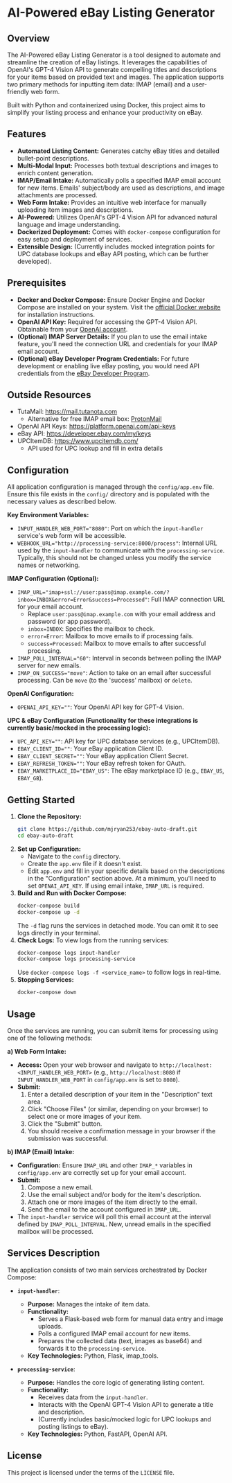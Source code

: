# AI-Powered eBay Listing Generator

## Overview

The AI-Powered eBay Listing Generator is a tool designed to automate and streamline the creation of eBay listings. It leverages the capabilities of OpenAI's GPT-4 Vision API to generate compelling titles and descriptions for your items based on provided text and images. The application supports two primary methods for inputting item data: IMAP (email) and a user-friendly web form.

Built with Python and containerized using Docker, this project aims to simplify your listing process and enhance your productivity on eBay.

## Features

*   **Automated Listing Content:** Generates catchy eBay titles and detailed bullet-point descriptions.
*   **Multi-Modal Input:** Processes both textual descriptions and images to enrich content generation.
*   **IMAP/Email Intake:** Automatically polls a specified IMAP email account for new items. Emails' subject/body are used as descriptions, and image attachments are processed.
*   **Web Form Intake:** Provides an intuitive web interface for manually uploading item images and descriptions.
*   **AI-Powered:** Utilizes OpenAI's GPT-4 Vision API for advanced natural language and image understanding.
*   **Dockerized Deployment:** Comes with `docker-compose` configuration for easy setup and deployment of services.
*   **Extensible Design:** (Currently includes mocked integration points for UPC database lookups and eBay API posting, which can be further developed).

## Prerequisites

*   **Docker and Docker Compose:** Ensure Docker Engine and Docker Compose are installed on your system. Visit the [official Docker website](https://docs.docker.com/get-docker/) for installation instructions.
*   **OpenAI API Key:** Required for accessing the GPT-4 Vision API. Obtainable from your [OpenAI account](https://platform.openai.com/api-keys).
*   **(Optional) IMAP Server Details:** If you plan to use the email intake feature, you'll need the connection URL and credentials for your IMAP email account.
*   **(Optional) eBay Developer Program Credentials:** For future development or enabling live eBay posting, you would need API credentials from the [eBay Developer Program](https://developer.ebay.com/).

## Outside Resources

*   TutaMail: https://mail.tutanota.com
    * Alternative for free IMAP email box:  [ProtonMail](https://mail.proton.me)
*   OpenAI API Keys: https://platform.openai.com/api-keys
*   eBay API: https://developer.ebay.com/my/keys
*   UPCItemDB: https://www.upcitemdb.com/
    *   API used for UPC lookup and fill in extra details


## Configuration

All application configuration is managed through the `config/app.env` file. Ensure this file exists in the `config/` directory and is populated with the necessary values as described below.

**Key Environment Variables:**

*   `INPUT_HANDLER_WEB_PORT="8080"`: Port on which the `input-handler` service's web form will be accessible.
*   `WEBHOOK_URL="http://processing-service:8000/process"`: Internal URL used by the `input-handler` to communicate with the `processing-service`. Typically, this should not be changed unless you modify the service names or networking.

**IMAP Configuration (Optional):**
*   `IMAP_URL="imap+ssl://user:pass@imap.example.com/?inbox=INBOX&error=Error&success=Processed"`: Full IMAP connection URL for your email account.
    *   Replace `user:pass@imap.example.com` with your email address and password (or app password).
    *   `inbox=INBOX`: Specifies the mailbox to check.
    *   `error=Error`: Mailbox to move emails to if processing fails.
    *   `success=Processed`: Mailbox to move emails to after successful processing.
*   `IMAP_POLL_INTERVAL="60"`: Interval in seconds between polling the IMAP server for new emails.
*   `IMAP_ON_SUCCESS="move"`: Action to take on an email after successful processing. Can be `move` (to the 'success' mailbox) or `delete`.

**OpenAI Configuration:**
*   `OPENAI_API_KEY=""`: Your OpenAI API key for GPT-4 Vision.

**UPC & eBay Configuration (Functionality for these integrations is currently basic/mocked in the processing logic):**
*   `UPC_API_KEY=""`: API key for UPC database services (e.g., UPCItemDB).
*   `EBAY_CLIENT_ID=""`: Your eBay application Client ID.
*   `EBAY_CLIENT_SECRET=""`: Your eBay application Client Secret.
*   `EBAY_REFRESH_TOKEN=""`: Your eBay refresh token for OAuth.
*   `EBAY_MARKETPLACE_ID="EBAY_US"`: The eBay marketplace ID (e.g., `EBAY_US`, `EBAY_GB`).

## Getting Started

1.  **Clone the Repository:**
    ```bash
    git clone https://github.com/mjryan253/ebay-auto-draft.git 
    cd ebay-auto-draft
    ```
2.  **Set up Configuration:**
    *   Navigate to the `config` directory.
    *   Create the `app.env` file if it doesn't exist.
    *   Edit `app.env` and fill in your specific details based on the descriptions in the "Configuration" section above. At a minimum, you'll need to set `OPENAI_API_KEY`. If using email intake, `IMAP_URL` is required.
3.  **Build and Run with Docker Compose:**
    ```bash
    docker-compose build
    docker-compose up -d
    ```
    The `-d` flag runs the services in detached mode. You can omit it to see logs directly in your terminal.
4.  **Check Logs:**
    To view logs from the running services:
    ```bash
    docker-compose logs input-handler
    docker-compose logs processing-service
    ```
    Use `docker-compose logs -f <service_name>` to follow logs in real-time.
5.  **Stopping Services:**
    ```bash
    docker-compose down
    ```

## Usage

Once the services are running, you can submit items for processing using one of the following methods:

**a) Web Form Intake:**
*   **Access:** Open your web browser and navigate to `http://localhost:<INPUT_HANDLER_WEB_PORT>` (e.g., `http://localhost:8080` if `INPUT_HANDLER_WEB_PORT` in `config/app.env` is set to `8080`).
*   **Submit:**
    1.  Enter a detailed description of your item in the "Description" text area.
    2.  Click "Choose Files" (or similar, depending on your browser) to select one or more images of your item.
    3.  Click the "Submit" button.
    4.  You should receive a confirmation message in your browser if the submission was successful.

**b) IMAP (Email) Intake:**
*   **Configuration:** Ensure `IMAP_URL` and other `IMAP_*` variables in `config/app.env` are correctly set up for your email account.
*   **Submit:**
    1.  Compose a new email.
    2.  Use the email subject and/or body for the item's description.
    3.  Attach one or more images of the item directly to the email.
    4.  Send the email to the account configured in `IMAP_URL`.
*   The `input-handler` service will poll this email account at the interval defined by `IMAP_POLL_INTERVAL`. New, unread emails in the specified mailbox will be processed.

## Services Description

The application consists of two main services orchestrated by Docker Compose:

*   **`input-handler`**:
    *   **Purpose:** Manages the intake of item data.
    *   **Functionality:**
        *   Serves a Flask-based web form for manual data entry and image uploads.
        *   Polls a configured IMAP email account for new items.
        *   Prepares the collected data (text, images as base64) and forwards it to the `processing-service`.
    *   **Key Technologies:** Python, Flask, imap_tools.

*   **`processing-service`**:
    *   **Purpose:** Handles the core logic of generating listing content.
    *   **Functionality:**
        *   Receives data from the `input-handler`.
        *   Interacts with the OpenAI GPT-4 Vision API to generate a title and description.
        *   (Currently includes basic/mocked logic for UPC lookups and posting listings to eBay).
    *   **Key Technologies:** Python, FastAPI, OpenAI API.


## License

This project is licensed under the terms of the `LICENSE` file.